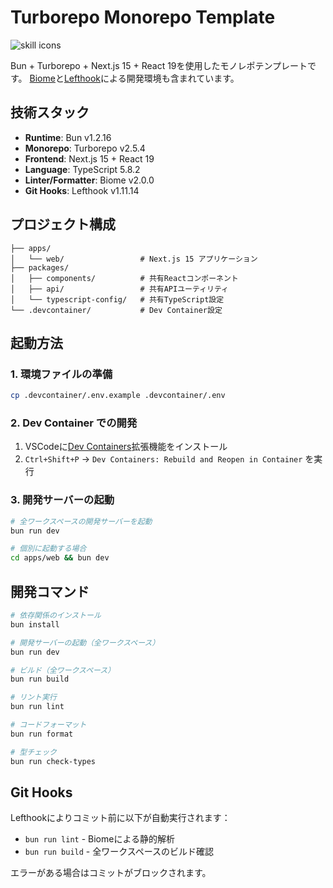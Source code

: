 # Turborepo Monorepo Template

![skill icons](https://skillicons.dev/icons?i=docker,bun,nextjs,react,ts)

Bun + Turborepo + Next.js 15 + React 19を使用したモノレポテンプレートです。
[Biome](https://biomejs.dev/)と[Lefthook](https://lefthook.dev/)による開発環境も含まれています。

## 技術スタック

- **Runtime**: Bun v1.2.16
- **Monorepo**: Turborepo v2.5.4
- **Frontend**: Next.js 15 + React 19
- **Language**: TypeScript 5.8.2
- **Linter/Formatter**: Biome v2.0.0
- **Git Hooks**: Lefthook v1.11.14

## プロジェクト構成

```
├── apps/
│   └── web/                 # Next.js 15 アプリケーション
├── packages/
│   ├── components/          # 共有Reactコンポーネント
│   ├── api/                 # 共有APIユーティリティ
│   └── typescript-config/   # 共有TypeScript設定
└── .devcontainer/           # Dev Container設定
```

## 起動方法

### 1. 環境ファイルの準備
```bash
cp .devcontainer/.env.example .devcontainer/.env
```

### 2. Dev Container での開発
1. VSCodeに[Dev Containers](https://marketplace.visualstudio.com/items?itemName=ms-vscode-remote.remote-containers)拡張機能をインストール
2. `Ctrl+Shift+P` → `Dev Containers: Rebuild and Reopen in Container` を実行

### 3. 開発サーバーの起動
```bash
# 全ワークスペースの開発サーバーを起動
bun run dev

# 個別に起動する場合
cd apps/web && bun dev
```

## 開発コマンド

```bash
# 依存関係のインストール
bun install

# 開発サーバーの起動（全ワークスペース）
bun run dev

# ビルド（全ワークスペース）
bun run build

# リント実行
bun run lint

# コードフォーマット
bun run format

# 型チェック
bun run check-types
```

## Git Hooks

Lefthookによりコミット前に以下が自動実行されます：
- `bun run lint` - Biomeによる静的解析
- `bun run build` - 全ワークスペースのビルド確認

エラーがある場合はコミットがブロックされます。
